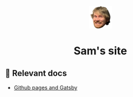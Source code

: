 <p align="center">
  <a href="https://sjfom.github.io">
    <img alt="Samoji" src="./src/images/samoji.png" width="60" />
  </a>
</p>
<h1 align="center">
  Sam's site
</h1>

## 🚀 Relevant docs

- [Github pages and Gatsby](https://www.gatsbyjs.com/docs/how-to/previews-deploys-hosting/how-gatsby-works-with-github-pages/)
